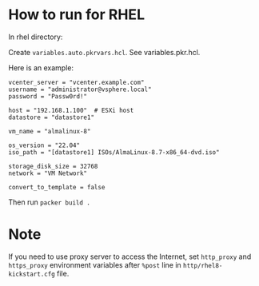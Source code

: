 # How to run for RHEL
                                 
In rhel directory:

Create `variables.auto.pkrvars.hcl`. See variables.pkr.hcl.

Here is an example:

```
vcenter_server = "vcenter.example.com"
username = "administrator@vsphere.local"
password = "Passw0rd!"

host = "192.168.1.100"  # ESXi host
datastore = "datastore1"

vm_name = "almalinux-8"

os_version = "22.04"
iso_path = "[datastore1] ISOs/AlmaLinux-8.7-x86_64-dvd.iso"

storage_disk_size = 32768
network = "VM Network"

convert_to_template = false
```

Then run `packer build .`

# Note

If you need to use proxy server to access the Internet,
set `http_proxy` and `https_proxy` environment variables after `%post` line in `http/rhel8-kickstart.cfg` file.

